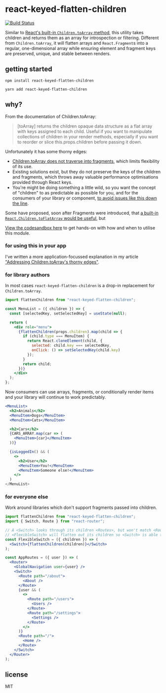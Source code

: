 # react-keyed-flatten-children

[![Build Status](https://travis-ci.org/grrowl/react-keyed-flatten-children.svg?branch=master)](https://travis-ci.org/grrowl/react-keyed-flatten-children)

Similar to [React's built-in `Children.toArray` method](https://reactjs.org/docs/react-api.html#reactchildrentoarray), this utility takes children and returns them as an array for introspection or filtering. Different from `Children.toArray`, it will flatten arrays and `React.Fragment`s into a regular, one-dimensional array while ensuring element and fragment keys are preserved, unique, and stable between renders.

## getting started

```
npm install react-keyed-flatten-children
```

```
yarn add react-keyed-flatten-children
```

## why?

From the documentation of Children.toArray:

> [toArray] returns the children opaque data structure as a flat array with keys assigned to each child. Useful if you want to manipulate collections of children in your render methods, especially if you want to reorder or slice this.props.children before passing it down.

Unfortunately it has some thorny edges:

- [Children.toArray does not traverse into fragments](https://github.com/facebook/react/issues/6889), which limits flexibility of its use.
- Existing solutions exist, but they do not preserve the keys of the children and fragments, which throws away valuable performance optimisations provided through React keys.
- You're might be doing something a little wild, so you want the concept of "children" to as predictable as possible for you, and for the consumers of your library or component, [to avoid issues like this down the line](https://github.com/ReactTraining/react-router/issues/5785#issuecomment-351067856).

Some have proposed, soon after Fragments were introduced, that [a built-in `React.Children.toFlatArray` would be useful](https://github.com/reactjs/rfcs/pull/61), but

[View the codesandbox here](https://codesandbox.io/s/react-keyed-flatten-children-example-yghsp) to get hands-on with how and when to utilise this module.

### for using this in your app

I've written a more application-focussed explanation in my article ["Addressing Children.toArray's thorny edges"](https://tommckenzie.dev/posts/react-keyed-flatten-children.html).

### for library authors

In most cases `react-keyed-flatten-children` is a drop-in replacement for `Children.toArray`.

```jsx
import flattenChildren from "react-keyed-flatten-children";

const MenuList = ({ children }) => {
  const [selectedKey, setSelectedKey] = useState(null);

  return (
    <div role="menu">
      {flattenChildren(props.children).map(child => {
        if (child.type === MenuItem) {
          return React.cloneElement(child, {
            selected: child.key === selectedKey,
            onClick: () => setSelectedKey(child.key)
          });
        }
        return child;
      })}
    </div>
  );
};
```

Now consumers can use arrays, fragments, or conditionally render items and your library will continue to work predictably.

```jsx
<MenuList>
  <h2>Animals</h2>
  <MenuItem>Dogs</MenuItem>
  <MenuItem>Cats</MenuItem>

  <h2>Cars</h2>
  {CARS_ARRAY.map(car => (
    <MenuItem>{car}</MenuItem>
  ))}

  {isLoggedIn() && (
    <>
      <h2>User</h2>
      <MenuItem>You!</MenuItem>
      <MenuItem>Someone else!</MenuItem>
    </>
  )
</MenuList>
```

### for everyone else

Work around libraries which don't support fragments passed into children.

```jsx
import flattenChildren from "react-keyed-flatten-children";
import { Switch, Route } from "react-router";

// A <Switch> looks through its children <Routes>, but won't match <Routes> within fragments.
// <FlexibleSwitch> will flatten out its children so <Switch> is able to see all children.
const FlexibleSwitch = ({ children }) => (
  <Switch>{flattenChildren(children)}</Switch>
);

const AppRoutes = ({ user }) => (
  <Router>
    <GlobalNavigation user={user} />
    <Switch>
      <Route path="/about">
        <About />
      </Route>
      {user && (
        <>
          <Route path="/users">
            <Users />
          </Route>
          <Route path="/settings">
            <Settings />
          </Route>
        </>
      )}
      <Route path="/">
        <Home />
      </Route>
    </Switch>
  </Router>
);
```

## license

MIT
